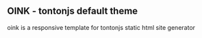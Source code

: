 ## OINK - tontonjs default theme

  oink is a responsive template for tontonjs static html site generator


